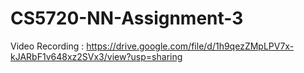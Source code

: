 # CS5720-NN-Assignment-3

Video Recording : https://drive.google.com/file/d/1h9qezZMpLPV7x-kJARbF1v648xz2SVx3/view?usp=sharing
